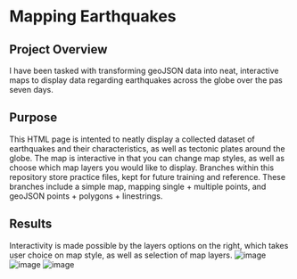 # Mapping Earthquakes

## Project Overview
I have been tasked with transforming geoJSON data into neat, interactive maps to display data regarding earthquakes across the globe over the pas seven days.


## Purpose
This HTML page is intented to neatly display a collected dataset of earthquakes and their characteristics, as well as tectonic plates around the globe. The map is interactive in that you can change map styles, as well as choose which map layers you would like to display.
Branches within this repository store practice files, kept for future training and reference. These branches include a simple map, mapping single + multiple points, and geoJSON points + polygons + linestrings.

## Results
Interactivity is made possible by the layers options on the right, which takes user choice on map style, as well as selection of map layers.
![image](https://user-images.githubusercontent.com/90879979/146867346-a730c80e-3202-4dc3-8cf4-a9317186a25c.png)
![image](https://user-images.githubusercontent.com/90879979/146867356-ee9b2cd4-2bab-4747-add0-f827680b49c5.png)
![image](https://user-images.githubusercontent.com/90879979/146867367-68bbfdf0-c20b-4731-a815-f7e216af67e9.png)
